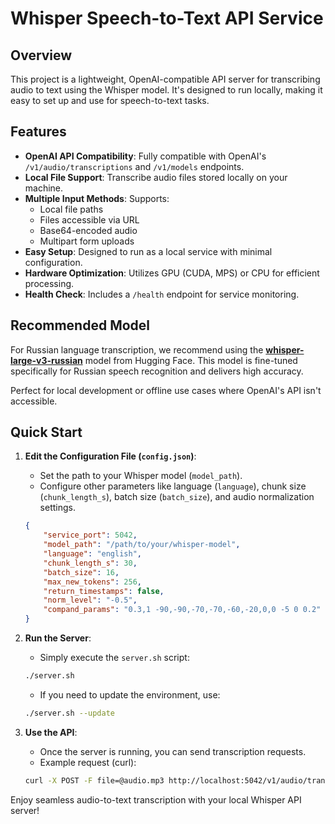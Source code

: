 # Whisper Speech-to-Text API Service

## Overview

This project is a lightweight, OpenAI-compatible API server for transcribing audio to text using the Whisper model. It's designed to run locally, making it easy to set up and use for speech-to-text tasks.

## Features

- **OpenAI API Compatibility**: Fully compatible with OpenAI's `/v1/audio/transcriptions` and `/v1/models` endpoints.
- **Local File Support**: Transcribe audio files stored locally on your machine.
- **Multiple Input Methods**: Supports:
  - Local file paths
  - Files accessible via URL
  - Base64-encoded audio
  - Multipart form uploads
- **Easy Setup**: Designed to run as a local service with minimal configuration.
- **Hardware Optimization**: Utilizes GPU (CUDA, MPS) or CPU for efficient processing.
- **Health Check**: Includes a `/health` endpoint for service monitoring.

## Recommended Model

For Russian language transcription, we recommend using the [**whisper-large-v3-russian**](https://huggingface.co/antony66/whisper-large-v3-russian) model from Hugging Face. This model is fine-tuned specifically for Russian speech recognition and delivers high accuracy.

Perfect for local development or offline use cases where OpenAI's API isn't accessible.

## Quick Start

1. **Edit the Configuration File (`config.json`)**:
   - Set the path to your Whisper model (`model_path`).
   - Configure other parameters like language (`language`), chunk size (`chunk_length_s`), batch size (`batch_size`), and audio normalization settings.
   ```json
   {
       "service_port": 5042,
       "model_path": "/path/to/your/whisper-model",
       "language": "english",
       "chunk_length_s": 30,
       "batch_size": 16,
       "max_new_tokens": 256,
       "return_timestamps": false,
       "norm_level": "-0.5",
       "compand_params": "0.3,1 -90,-90,-70,-70,-60,-20,0,0 -5 0 0.2"
   }
   ```

2. **Run the Server**:
   - Simply execute the `server.sh` script:
   ```bash
   ./server.sh
   ```
   - If you need to update the environment, use:
   ```bash
   ./server.sh --update
   ```

3. **Use the API**:
   - Once the server is running, you can send transcription requests.
   - Example request (curl):
   ```bash
   curl -X POST -F file=@audio.mp3 http://localhost:5042/v1/audio/transcriptions | jq -r '.text'
   ```

Enjoy seamless audio-to-text transcription with your local Whisper API server!